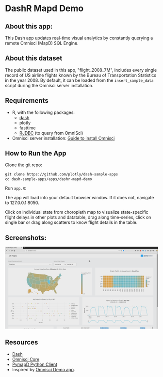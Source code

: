 # DashR Mapd Demo 

## About this app:
This Dash app updates real-time visual analytics by constantly querying a remote Omnisci (MapD) SQL Engine. 

## About this dataset

The public dataset used in this app, "flight_2008_7M", includes every single record of US airline flights known by the Bureau of Transportation Statistics in the year 2008. By default, it can be loaded from the `insert_sample_data` script during the Omnisci server installation.

## Requirements

* R, with the following packages:
  - [dash](https://github.com/plotly/dashR)
  - plotly
  - fasttime
  - [RJDBC](https://www.omnisci.com/docs/latest/6_rjdbc.html) (to query from OmniSci) 
* Omnisci server installation: [Guide to install Omnisci](https://www.omnisci.com/docs/latest/4_docker.html) 

## How to Run the App 

Clone the git repo:

```
git clone https://github.com/plotly/dash-sample-apps
cd dash-sample-apps/apps/dashr-mapd-demo
```

Run `app.R`:

The app will load into your default browser window. If it does not, navigate to 127.0.0.1:8050.

Click on individual state from choropleth map to visualize state-specific flight delays in other plots and datatable, drag along time-series, click on 
single bar or drag along scatters to know flight details in the table. 

## Screenshots:

![screencast](assets/dashr-mapd-demo-screencast.gif)

## Resources

* [Dash](https://dash.plot.ly/)
* [Omnisci Core](https://www.omnisci.com/platform/core)
* [PymapD Python Client](https://pymapd.readthedocs.io/en/latest/)
* Inspired by [Omnisci Demo app](https://www.omnisci.com/demos/flights/#/dashboard/4?_k=ks7460).
